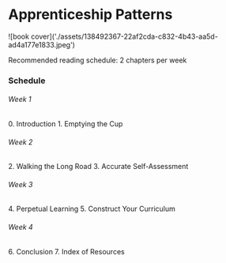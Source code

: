 <h1>Apprenticeship Patterns</h1>
![book cover]('./assets/138492367-22af2cda-c832-4b43-aa5d-ad4a177e1833.jpeg')

Recommended reading schedule: 2 chapters per week 

<h3>Schedule</h3>
<h6>Week 1</h6>
0. Introduction
1. Emptying the Cup 
<h6>Week 2</h6>
2. Walking the Long Road
3. Accurate Self-Assessment
<h6>Week 3</h6>
4. Perpetual Learning
5. Construct Your Curriculum
<h6>Week 4</h6>
6. Conclusion
7. Index of Resources 
